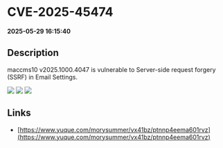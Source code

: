 # CVE-2025-45474

**2025-05-29 16:15:40**

## Description
maccms10 v2025.1000.4047 is vulnerable to Server-side request forgery (SSRF) in Email Settings.

![](https://img.shields.io/static/v1?label=Score&message=7.3&color=red)
![](https://img.shields.io/static/v1?label=Severity&message=HIGH&color=red)
![](https://img.shields.io/static/v1?label=CWE&message=SSRF&color=green)

## Links
- [https://www.yuque.com/morysummer/vx41bz/ptnnp4eema601rvz](https://www.yuque.com/morysummer/vx41bz/ptnnp4eema601rvz)

